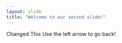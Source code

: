 ```yaml
---
layout: slide
title: "Welcome to our second slide!"
---
```

Changed This
Use the left arrow to go back!
